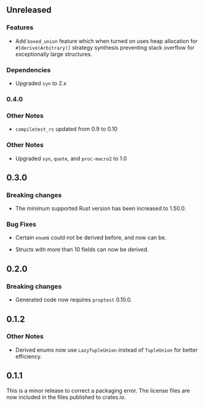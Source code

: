 ## Unreleased

### Features

- Add `boxed_union` feature which when turned on uses heap allocation for
  `#[derive(Arbitrary)]` strategy synthesis preventing stack overflow for
  exceptionally large structures.

### Dependencies

- Upgraded `syn` to 2.x

### 0.4.0

### Other Notes

- `compiletest_rs` updated from 0.9 to 0.10

### Other Notes

- Upgraded `syn`, `quote`, and `proc-macro2` to 1.0

## 0.3.0

### Breaking changes

- The minimum supported Rust version has been increased to 1.50.0.

### Bug Fixes

- Certain `enum`s could not be derived before, and now can be.

- Structs with more than 10 fields can now be derived.

## 0.2.0

### Breaking changes

- Generated code now requires `proptest` 0.10.0.

## 0.1.2

### Other Notes

- Derived enums now use `LazyTupleUnion` instead of `TupleUnion` for better
  efficiency.

## 0.1.1

This is a minor release to correct a packaging error. The license files are now
included in the files published to crates.io.
